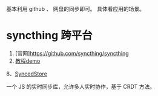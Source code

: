 
基本利用 github 、 网盘的同步即可。
具体看应用的场景。

# syncthing 跨平台

1. [官网]https://github.com/syncthing/syncthing
2. [教程demo](https://zhuanlan.zhihu.com/p/69267020)


8、[SyncedStore](https://syncedstore.org/docs/)

一个 JS 的实时同步库，允许多人实时协作，基于 CRDT 方法。